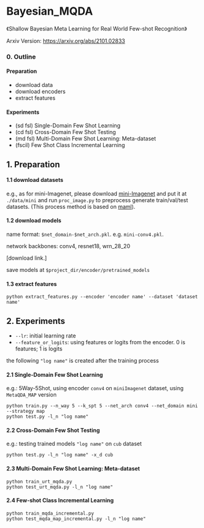 # Bayesian_MQDA
《Shallow Bayesian Meta Learning for Real World Few-shot Recognition》

Arxiv Version: https://arxiv.org/abs/2101.02833

### 0. Outline
#### Preparation
  - download data
  - download encoders
  - extract features
#### Experiments
  - (sd fsl) Single-Domain Few Shot Learning
  - (cd fsl) Cross-Domain Few Shot Testing
  - (md fsl) Multi-Domain Few Shot Learning: Meta-dataset
  - (fscil) Few Shot Class Incremental Learning

## 1. Preparation
#### 1.1 download datasets
e.g., as for mini-Imagenet, please download [mini-Imagenet](https://drive.google.com/open?id=0B3Irx3uQNoBMQ1FlNXJsZUdYWEE) and put it at ```./data/mini``` and run ```proc_image.py``` to preprocess generate train/val/test datasets. (This process method is based on [maml](https://github.com/cbfinn/maml)).

#### 1.2 download models
name format: ```$net_domain-$net_arch.pkl```. e.g. ```mini-conv4.pkl```.

network backbones: conv4, resnet18, wrn_28_20

[download link.]

save models at ```$project_dir/encoder/pretrained_models```

#### 1.3 extract features

```
python extract_features.py --encoder 'encoder name' --dataset 'dataset name'
```


## 2. Experiments
* ``` --lr ```: initial learning rate
* ``` --feature_or_logits ```: using features or logits from the encoder. 0 is features; 1 is logits

the following ``` "log name" ``` is created after the training process
#### 2.1 Single-Domain Few Shot Learning
e.g.: 5Way-5Shot, using encoder ```conv4``` on ```miniImagenet``` dataset, using ```MetaQDA_MAP``` version

```
python train.py --n_way 5 --k_spt 5 --net_arch conv4 --net_domain mini --strategy map
python test.py -l_n "log name"
```

#### 2.2 Cross-Domain Few Shot Testing
e.g.: testing trained models ``` "log name" ``` on ```cub``` dataset
```
python test.py -l_n "log name" -x_d cub
```
#### 2.3 Multi-Domain Few Shot Learning: Meta-dataset
```
python train_urt_mqda.py
python test_urt_mqda.py -l_n "log name"
```
#### 2.4 Few-shot Class Incremental Learning
```
python train_mqda_incremental.py
python test_mqda_map_incremental.py -l_n "log name"
```


